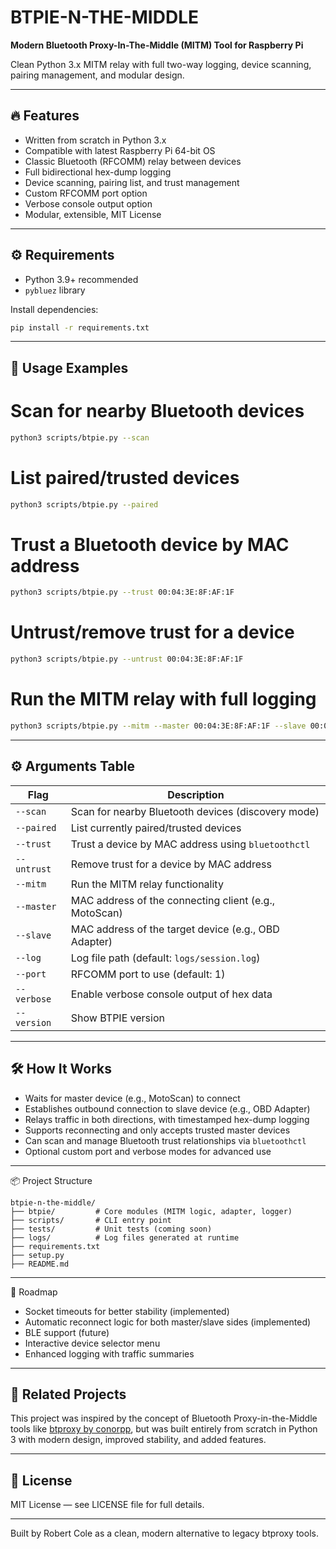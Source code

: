 # BTPIE-N-THE-MIDDLE

**Modern Bluetooth Proxy-In-The-Middle (MITM) Tool for Raspberry Pi**

Clean Python 3.x MITM relay with full two-way logging, device scanning, pairing management, and modular design.

---

## 🔥 Features

- Written from scratch in Python 3.x
- Compatible with latest Raspberry Pi 64-bit OS
- Classic Bluetooth (RFCOMM) relay between devices
- Full bidirectional hex-dump logging
- Device scanning, pairing list, and trust management
- Custom RFCOMM port option
- Verbose console output option
- Modular, extensible, MIT License

---

## ⚙️ Requirements

- Python 3.9+ recommended
- `pybluez` library

Install dependencies:

```bash
pip install -r requirements.txt
```

---

## 🚀 Usage Examples

# Scan for nearby Bluetooth devices
```bash
python3 scripts/btpie.py --scan
```
# List paired/trusted devices
```bash
python3 scripts/btpie.py --paired
```
# Trust a Bluetooth device by MAC address
```bash
python3 scripts/btpie.py --trust 00:04:3E:8F:AF:1F
```
# Untrust/remove trust for a device
```bash
python3 scripts/btpie.py --untrust 00:04:3E:8F:AF:1F
```
# Run the MITM relay with full logging
```bash
python3 scripts/btpie.py --mitm --master 00:04:3E:8F:AF:1F --slave 00:02:1E:8F:AF:3F --log logs/session.log --port 1 --verbose
```

---

## ⚙️ Arguments Table

| Flag         | Description                                           |
|--------------|-------------------------------------------------------|
| `--scan`     | Scan for nearby Bluetooth devices (discovery mode)    |
| `--paired`   | List currently paired/trusted devices                 |
| `--trust`    | Trust a device by MAC address using `bluetoothctl`    |
| `--untrust`  | Remove trust for a device by MAC address              |
| `--mitm`     | Run the MITM relay functionality                      |
| `--master`   | MAC address of the connecting client (e.g., MotoScan) |
| `--slave`    | MAC address of the target device (e.g., OBD Adapter)  |
| `--log`      | Log file path (default: `logs/session.log`)           |
| `--port`     | RFCOMM port to use (default: 1)                       |
| `--verbose`  | Enable verbose console output of hex data             |
| `--version`  | Show BTPIE version                                    |

---

## 🛠 How It Works

* Waits for master device (e.g., MotoScan) to connect
* Establishes outbound connection to slave device (e.g., OBD Adapter)
* Relays traffic in both directions, with timestamped hex-dump logging
* Supports reconnecting and only accepts trusted master devices
* Can scan and manage Bluetooth trust relationships via `bluetoothctl`
* Optional custom port and verbose modes for advanced use

---

📦 Project Structure
```text
btpie-n-the-middle/
├── btpie/         # Core modules (MITM logic, adapter, logger)
├── scripts/       # CLI entry point
├── tests/         # Unit tests (coming soon)
├── logs/          # Log files generated at runtime
├── requirements.txt
├── setup.py
├── README.md
```
---

🧭 Roadmap

* Socket timeouts for better stability (implemented)
* Automatic reconnect logic for both master/slave sides (implemented)
* BLE support (future)
* Interactive device selector menu
* Enhanced logging with traffic summaries

---

## 🔗 Related Projects

This project was inspired by the concept of Bluetooth Proxy-in-the-Middle tools like [btproxy by conorpp](https://github.com/conorpp/btproxy), but was built entirely from scratch in Python 3 with modern design, improved stability, and added features.

---

## 📄 License

MIT License — see LICENSE file for full details.

---
Built by Robert Cole as a clean, modern alternative to legacy btproxy tools.

